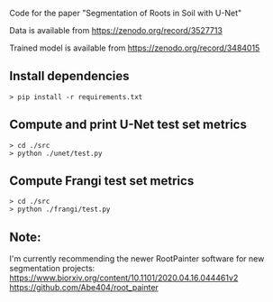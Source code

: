 Code for the paper "Segmentation of Roots in Soil with U-Net"

Data is available from https://zenodo.org/record/3527713

Trained model is available from https://zenodo.org/record/3484015



## Install dependencies
    > pip install -r requirements.txt


## Compute and print U-Net test set metrics
    > cd ./src
    > python ./unet/test.py


## Compute Frangi test set metrics
    > cd ./src
    > python ./frangi/test.py
    
        
## Note:
I'm currently recommending the newer RootPainter software for new segmentation projects:
https://www.biorxiv.org/content/10.1101/2020.04.16.044461v2
https://github.com/Abe404/root_painter
